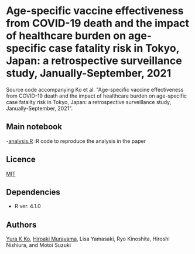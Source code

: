 # Age-specific vaccine effectiveness from COVID-19 death and the impact of healthcare burden on age-specific case fatality risk in Tokyo, Japan: a retrospective surveillance study, Janually-September, 2021
Source code accompanying Ko et al. "Age-specific vaccine effectiveness from COVID-19 death and the impact of healthcare burden on age-specific case fatality risk in Tokyo, Japan: a retrospective surveillance study, Janually-September, 2021".

## Main notebook
-[analysis.R](https://github.com/KoKYura/covid19_cfr_ve_tokyo/blob/main/src/analysis.R) :R code to reproduce the analysis in the paper

## Licence
[MIT](https://github.com/KoKYura/covid19_cfr_ve_tokyo/blob/main/LICENSE)

## Dependencies
* R ver. 4.1.0

## Authors
[Yura K Ko](https://github.com/KoKYura), [Hiroaki Murayama](https://github.com/hiroaki-murayama), Lisa Yamasaki, Ryo Kinoshita, Hiroshi Nishiura, and Motoi Suzuki
